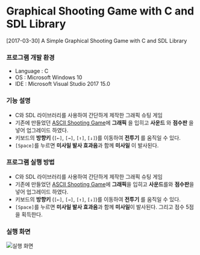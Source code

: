 # Graphical Shooting Game with C and SDL Library
[2017-03-30] A Simple Graphical Shooting Game with C and SDL Library

### 프로그램 개발 환경
- Language : C
- OS : Microsoft Windows 10
- IDE : Microsoft Visual Studio 2017 15.0

### 기능 설명
- C와 SDL 라이브러리를 사용하여 간단하게 제작한 그래픽 슈팅 게임
- 기존에 만들었던 [ASCII Shooting Game](https://github.com/starrykss/C_AsciiShootingGame)에 **그래픽** 을 입히고 **사운드** 와 **점수판** 을 넣어 업그레이드 하였다.
- 키보드의 **방향키** (`[←]`, `[→]`, `[↑]`, `[↓]`)를 이동하여 **전투기** 를 움직일 수 있다.
- `[Space]`를 누르면 **미사일 발사 효과음**과 함께 **미사일** 이 발사된다.

### 프로그램 실행 방법
- C와 SDL 라이브러리를 사용하여 간단하게 제작한 그래픽 슈팅 게임
- 기존에 만들었던 [ASCII Shooting Game](https://github.com/starrykss/C_AsciiShootingGame)에 **그래픽**을 입히고 **사운드**를와 **점수판**을 넣어 업그레이드 하였다.
- 키보드의 **방향키** (`[←]`, `[→]`, `[↑]`, `[↓]`)를 이동하여 **전투기** 를 움직일 수 있다.
- `[Space]`를 누르면 **미사일 발사 효과음**과 함께 **미사일**이 발사된다. 그리고 점수 5점을 획득한다.

### 실행 화면

![실행 화면](picture.gif)
